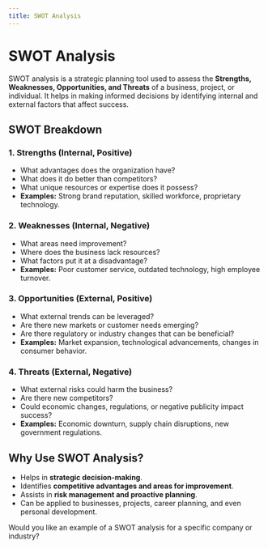 ```yaml
---
title: SWOT Analysis
---
```


# SWOT Analysis

SWOT analysis is a strategic planning tool used to assess the **Strengths, Weaknesses, Opportunities, and Threats** of a business, project, or individual. It helps in making informed decisions by identifying internal and external factors that affect success.

## **SWOT Breakdown**

### **1. Strengths (Internal, Positive)**

- What advantages does the organization have?
- What does it do better than competitors?
- What unique resources or expertise does it possess?
- **Examples:** Strong brand reputation, skilled workforce, proprietary technology.

### **2. Weaknesses (Internal, Negative)**

- What areas need improvement?
- Where does the business lack resources?
- What factors put it at a disadvantage?
- **Examples:** Poor customer service, outdated technology, high employee turnover.

### **3. Opportunities (External, Positive)**

- What external trends can be leveraged?
- Are there new markets or customer needs emerging?
- Are there regulatory or industry changes that can be beneficial?
- **Examples:** Market expansion, technological advancements, changes in consumer behavior.

### **4. Threats (External, Negative)**

- What external risks could harm the business?
- Are there new competitors?
- Could economic changes, regulations, or negative publicity impact success?
- **Examples:** Economic downturn, supply chain disruptions, new government regulations.

## **Why Use SWOT Analysis?**

- Helps in **strategic decision-making**.
- Identifies **competitive advantages and areas for improvement**.
- Assists in **risk management and proactive planning**.
- Can be applied to businesses, projects, career planning, and even personal development.

Would you like an example of a SWOT analysis for a specific company or industry?
